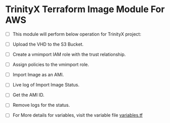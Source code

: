 # TrinityX Terraform Image Module For AWS

- [ ] This module will perform below operation for TrinityX project:
- [ ] Upload the VHD to the S3 Bucket.
- [ ] Create a vmimport IAM role with the trust relationship.
- [ ] Assign policies to the vmimport role.
- [ ] Import Image as an AMI.
- [ ] Live log of Import Image Status.
- [ ] Get the AMI ID.
- [ ] Remove logs for the status.

- [ ] For More details for variables, visit the variable file [variables.tf](variables.tf)

